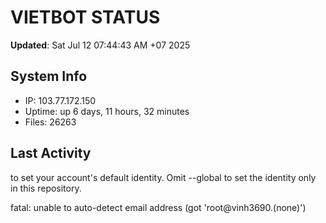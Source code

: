 # VIETBOT STATUS
**Updated**: Sat Jul 12 07:44:43 AM +07 2025

## System Info
- IP: 103.77.172.150
- Uptime: up 6 days, 11 hours, 32 minutes
- Files: 26263

## Last Activity

to set your account's default identity.
Omit --global to set the identity only in this repository.

fatal: unable to auto-detect email address (got 'root@vinh3690.(none)')
